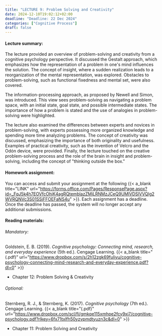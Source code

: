 ```yaml
---
title: "LECTURE 9: Problem Solving and Creativity"
date: 2024-12-10T19:02:12+02:00
deadline: "Deadline: 22 Dec 2024"
categories: ["Cognitive Process"]
draft: false
---
```


#### Lecture summary:

The lecture provided an overview of problem-solving and creativity from a cognitive psychology perspective. It discussed the Gestalt approach, which emphasizes how the representation of a problem in one's mind influences the solution. The concept of insight, where a sudden realization leads to a reorganization of the mental representation, was explored. Obstacles to problem-solving, such as functional fixedness and mental set, were also covered.

The information-processing approach, as proposed by Newell and Simon, was introduced. This view sees problem-solving as navigating a problem space, with an initial state, goal state, and possible intermediate states. The importance of how a problem is stated and the use of analogies in problem-solving were highlighted.

The lecture also examined the differences between experts and novices in problem-solving, with experts possessing more organized knowledge and spending more time analyzing problems. The concept of creativity was discussed, emphasizing the importance of both originality and usefulness. Examples of practical creativity, such as the invention of Velcro and the Odón device, were provided. Finally, the lecture touched on the creative problem-solving process and the role of the brain in insight and problem-solving, including the concept of "thinking outside the box."

#### Homework assignment:

You can access and submit your assignment at the following {{< a_blank title="LINK" url="https://forms.office.com/Pages/ResponsePage.aspx?id=_FqJ5k4h7EOVfcOhjK4agRQtemblazZMjLRNMzJCeQ9UMlVDSlVVQlg2WVRQNVc3S01SSjFFOEFaNS4u" >}}. Each assignment has a deadline. Once the deadline has passed, the system will no longer accept any additional submissions.

#### Reading materials:

###### Mandatory:

Goldstein, E. B. (2019). *Cognitive psychology: Connecting mind, research, and everyday experience* (5th ed.). Cengage Learning. {{< a_blank title="(.pdf)" url="https://www.dropbox.com/s/2h12zgk69fuliyu/cognitive-psychology-connecting-mind-research-and-everyday-experience.pdf?dl=0" >}}

* Chapter 12: Problem Solving & Creativity

###### Optional:

Sternberg, R. J., & Sternberg, K. (2017). *Cognitive psychology* (7th ed.). Cengage Learning. {{< a_blank title="(.pdf)" url="https://www.dropbox.com/scl/fi/gmkqe115xmhpe2fcy9xi7/cognitive-psychology.pdf?rlkey=6fx71txlfh50yzvpmdtyuzn3c&dl=0" >}}

* Chapter 11: Problem Solving and Creativity
